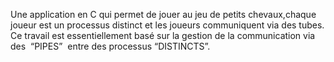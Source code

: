  Une application en C qui permet de jouer au jeu de petits
chevaux,chaque joueur est un processus distinct et les joueurs communiquent via des tubes.
Ce travail est essentiellement basé sur la gestion de la communication via des ​ “PIPES” ​ entre des
processus  “DISTINCTS”.
